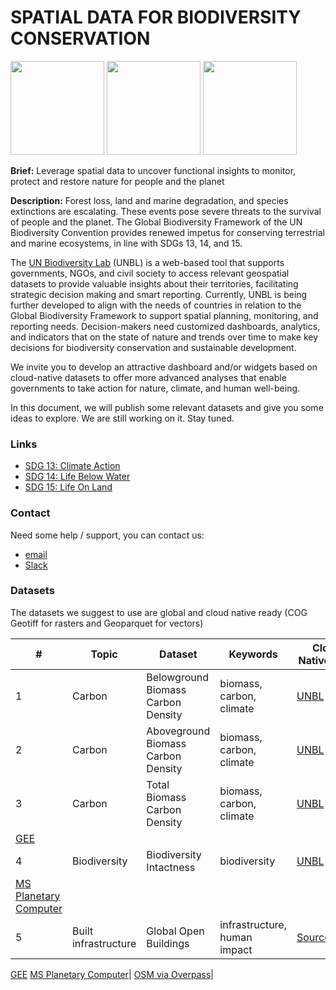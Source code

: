 # SPATIAL DATA FOR BIODIVERSITY CONSERVATION

<img src="https://github.com/unepwcmc/unbl-cloudnativehacks/assets/141819111/b5e2ba08-7521-4d4e-892b-c43e1ab001bc" height="150"/>
     <img src="https://github.com/unepwcmc/unbl-cloudnativehacks/assets/141819111/d75e61e2-b26f-4c9a-981c-cc1f865081c8" height="150"/>
     <img src="https://github.com/unepwcmc/unbl-cloudnativehacks/assets/141819111/caa96421-9c25-4af0-87e2-2df107d5c127" height="150"/>

**Brief:** Leverage spatial data to uncover functional insights to monitor, protect and restore nature for people and the planet 

**Description:**  Forest loss, land and marine degradation, and species extinctions are escalating. These events pose severe threats to the survival of people and the planet. The Global Biodiversity Framework of the UN Biodiversity Convention provides renewed impetus for conserving terrestrial and marine ecosystems, in line with SDGs 13, 14, and 15.  

The [UN Biodiversity Lab](https://unbiodiversitylab.org/en/) (UNBL) is a web-based tool that supports governments, NGOs, and civil society to access relevant geospatial datasets to provide valuable insights about their territories, facilitating strategic decision making and smart reporting. Currently, UNBL is being further developed to align with the needs of countries in relation to the Global Biodiversity Framework to support spatial planning, monitoring, and reporting needs. Decision-makers need customized dashboards, analytics, and indicators that on the state of nature and trends over time to make key decisions for biodiversity conservation and sustainable development. 

We invite you to develop an attractive dashboard and/or widgets based on cloud-native datasets to offer more advanced analyses that enable governments to take action for nature, climate, and human well-being. 

In this document, we will publish some relevant datasets and give you some ideas to explore. We are still working on it. Stay tuned.

### Links
- [SDG 13: Climate Action](https://www.un.org/sustainabledevelopment/climate-change/)
- [SDG 14: Life Below Water](https://www.un.org/sustainabledevelopment/oceans/)
- [SDG 15: Life On Land](https://www.un.org/sustainabledevelopment/biodiversity/)

### Contact
Need some help / support, you can contact us:  
- [email](mailto:unbl@unep-wcmc.org)
- [Slack](cloud-native-hacks-aaaamjzzuyzpkclta7x7wfh5iu@wcmc.slack.com)

### Datasets

The datasets we suggest to use are global and cloud native ready (COG Geotiff for rasters and Geoparquet for vectors)

| #  | Topic | Dataset | Keywords | Cloud Native Data | Other Format |
| ------------- | ------------- | ------------- | ------------- | ------------- | ------------- |
| 1  | Carbon | Belowground Biomass Carbon Density | biomass, carbon, climate  | [UNBL](https://map.unbiodiversitylab.org/earth?basemap=grayscale&coordinates=-5.751377,-63.5149077,3&layers=belowground-biomass-carbon-density-2010_100)  | |
| 2  | Carbon | Aboveground Biomass Carbon Density | biomass, carbon, climate  | [UNBL](https://map.unbiodiversitylab.org/earth?basemap=grayscale&coordinates=-5.751377,-63.5149077,3&layers=aboveground-biomass-carbon-density_100)  | |
| 3  | Carbon | Total Biomass Carbon Density | biomass, carbon, climate  | [UNBL](https://map.unbiodiversitylab.org/earth?basemap=grayscale&coordinates=-5.751377,-63.5149077,3&layers=wcmc-terrestrial-carbon-2010-01_100)
[GEE](https://developers.google.com/earth-engine/datasets/catalog/NASA_ORNL_biomass_carbon_density_v1)  | | 
| 4  | Biodiversity | Biodiversity Intactness | biodiversity  | [UNBL](https://map.unbiodiversitylab.org/earth?basemap=grayscale&coordinates=20,0,2&layers=biodiversity-intactness-index_100)
[MS Planetary Computer](https://planetarycomputer.microsoft.com/dataset/io-biodiversity)| |
| 5  | Built infrastructure | Global Open Buildings | infrastructure, human impact  | [Source.coop](https://beta.source.coop/repositories/vida/google-microsoft-open-buildings/description/)
[GEE](https://developers.google.com/earth-engine/datasets/catalog/GOOGLE_Research_open-buildings_v3_polygons)
[MS Planetary Computer](https://planetarycomputer.microsoft.com/dataset/ms-buildings)|  [OSM via Overpass](https://overpass-turbo.eu/s/1In5)|

